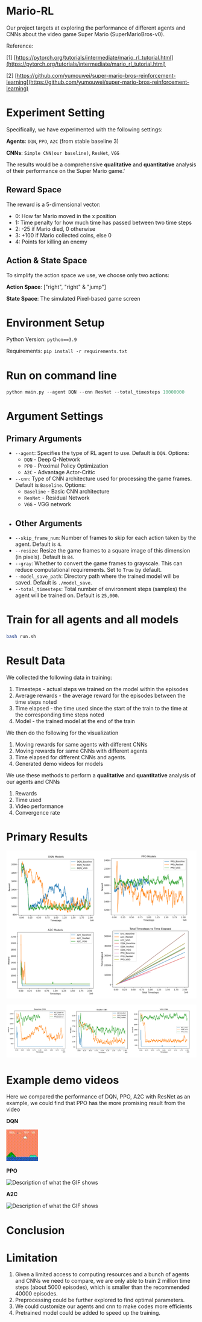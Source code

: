 # Mario-RL

Our project targets at exploring the performance of different agents and CNNs about the video game Super Mario (SuperMarioBros-v0).

Reference:

[1] [https://pytorch.org/tutorials/intermediate/mario_rl_tutorial.html](https://pytorch.org/tutorials/intermediate/mario_rl_tutorial.html)

[2] [https://github.com/yumouwei/super-mario-bros-reinforcement-learning](https://github.com/yumouwei/super-mario-bros-reinforcement-learning)

# Experiment Setting

Specifically, we have experimented with the following settings:

**Agents**: `DQN`, `PPO`, `A2C` (from stable baseline 3)

**CNNs**: `Simple CNN(our baseline)`, `ResNet`, `VGG`

The results would be a comprehensive **qualitative** and **quantitative** analysis of their performance on the Super Mario game.'

## Reward Space

The reward is a 5-dimensional vector:

* 0: How far Mario moved in the x position
* 1: Time penalty for how much time has passed between two time steps
* 2: -25 if Mario died, 0 otherwise
* 3: +100 if Mario collected coins, else 0
* 4: Points for killing an enemy

## Action & State Space

To simplify the action space we use, we choose only two actions:

**Action Space**: ["right", "right" & "jump"\]

**State Space**: The simulated Pixel-based game screen

# Environment Setup

Python Version: `python==3.9`

Requirements: `pip install -r requirements.txt`

# Run on command line

```python
python main.py --agent DQN --cnn ResNet --total_timesteps 10000000
```

# Argument Settings

## Primary Arguments

* `--agent`: Specifies the type of RL agent to use. Default is `DQN`. Options:
  * `DQN` - Deep Q-Network
  * `PPO` - Proximal Policy Optimization
  * `A2C` - Advantage Actor-Critic
* `--cnn`: Type of CNN architecture used for processing the game frames. Default is `Baseline`. Options:
  * `Baseline` - Basic CNN architecture
  * `ResNet` - Residual Network
  * `VGG` - VGG network
* ## Other Arguments
* `--skip_frame_num`: Number of frames to skip for each action taken by the agent. Default is `4`.
* `--resize`: Resize the game frames to a square image of this dimension (in pixels). Default is `84`.
* `--gray`: Whether to convert the game frames to grayscale. This can reduce computational requirements. Set to `True` by default.
* `--model_save_path`: Directory path where the trained model will be saved. Default is `./model_save`.
* `--total_timesteps`: Total number of environment steps (samples) the agent will be trained on. Default is `25,000`.

# Train for all agents and all models

```bash
bash run.sh
```

# Result Data

We collected the following data in training:

1. Timesteps - actual steps we trained on the model within the episodes
2. Average rewards - the average reward for the episodes between the time steps noted
3. Time elapsed - the time used since the start of the train to the time at the corresponding time steps noted
4. Model - the trained model at the end of the train

We then do the following for the visualization

1. Moving rewards for same agents with different CNNs
2. Moving rewards for same CNNs with different agents
3. Time elapsed for different CNNs and agents.
4. Generated demo videos for models

We use these methods to perform a **qualitative** and **quantitative** analysis of our agents and CNNs

1. Rewards
2. Time used
3. Video performance
4. Convergence rate

# Primary Results

![image](./plots/summary.jpg)


![image](./plots/cnn_summary.png)

# Example demo videos

Here we compared the performance of DQN, PPO, A2C with ResNet as an example, we could find that PPO has the more promising result from the video

**DQN**

![Description of what the GIF shows](./video/out_DQN_ResNet.gif "DQN &amp; ResNet")

**PPO**

 ![Description of what the GIF shows](https://file+.vscode-resource.vscode-cdn.net/d%3A/BaiduSyncdisk/NYU/3001%20RL/mario-rl/video/out_PPO_ResNet.gif "DQN &amp; ResNet")

**A2C**

 ![Description of what the GIF shows](https://file+.vscode-resource.vscode-cdn.net/d%3A/BaiduSyncdisk/NYU/3001%20RL/mario-rl/video/out_A2C_ResNet.gif "DQN &amp; ResNet")

# Conclusion

# Limitation

1. Given a limited access to computing resources and a bunch of agents and CNNs we need to compare, we are only able to train 2 million time steps (about 5000 episodes), which is smaller than the recommended 40000 episodes.
2. Preprocessing could be further explored to find optimal parameters.
3. We could customize our agents and cnn to make codes more efficients
4. Pretrained model could be added to speed up the training.
